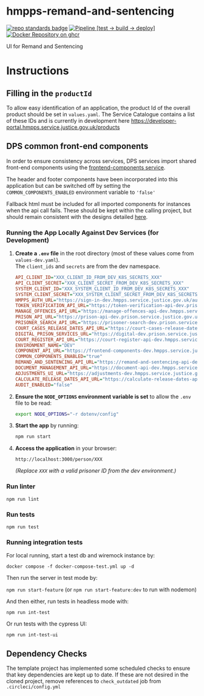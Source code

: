 # hmpps-remand-and-sentencing
[![repo standards badge](https://img.shields.io/badge/endpoint.svg?&style=flat&logo=github&url=https%3A%2F%2Foperations-engineering-reports.cloud-platform.service.justice.gov.uk%2Fapi%2Fv1%2Fcompliant_public_repositories%2Fhmpps-remand-and-sentencing)](https://operations-engineering-reports.cloud-platform.service.justice.gov.uk/public-github-repositories.html#hmpps-remand-and-sentencing "Link to report")
[![Pipeline [test -> build -> deploy]](https://github.com/ministryofjustice/hmpps-remand-and-sentencing/actions/workflows/pipeline.yml/badge.svg?branch=main)](https://github.com/ministryofjustice/hmpps-remand-and-sentencing/actions/workflows/pipeline.yml)
[![Docker Repository on ghcr](https://img.shields.io/badge/ghcr.io-repository-2496ED.svg?logo=docker)](https://ghcr.io/ministryofjustice/hmpps-remand-and-sentencing)

UI for Remand and Sentencing

# Instructions

## Filling in the `productId`

To allow easy identification of an application, the product Id of the overall product should be set in `values.yaml`. The Service Catalogue contains a list of these IDs and is currently in development here https://developer-portal.hmpps.service.justice.gov.uk/products

## DPS common front-end components

In order to ensure consistency across services, DPS services import shared front-end components using the [frontend-components service](https://github.com/ministryofjustice/hmpps-micro-frontend-components). 

The header and footer components have been incorporated into this application but can be switched off by setting the `COMMON_COMPONENTS_ENABLED` environment variable to `'false'`

Fallback html must be included for all imported components for instances when the api call fails. These should be kept within the calling project, but should remain consistent with the designs detailed [here](https://github.com/ministryofjustice/hmpps-micro-frontend-components/blob/main/readme/incorporating.md#fallbacks-services-with-prison-and-external-users).

### Running the App Locally Against Dev Services (for Development)

1. **Create a `.env` file** in the root directory (most of these values come from `values-dev.yaml`).  
   The `client_ids` and `secrets` are from the dev namespace.

   ```ini
   API_CLIENT_ID="XXX_CLIENT_ID_FROM_DEV_K8S_SECRETS_XXX"
   API_CLIENT_SECRET="XXX_CLIENT_SECRET_FROM_DEV_K8S_SECRETS_XXX"
   SYSTEM_CLIENT_ID="XXX_SYSTEM_CLIENT_ID_FROM_DEV_K8S_SECRETS_XXX"
   SYSTEM_CLIENT_SECRET="XXX_SYSTEM_CLIENT_SECRET_FROM_DEV_K8S_SECRETS_XXX"
   HMPPS_AUTH_URL="https://sign-in-dev.hmpps.service.justice.gov.uk/auth"
   TOKEN_VERIFICATION_API_URL="https://token-verification-api-dev.prison.service.justice.gov.uk"
   MANAGE_OFFENCES_API_URL="https://manage-offences-api-dev.hmpps.service.justice.gov.uk"
   PRISON_API_URL="https://prison-api-dev.prison.service.justice.gov.uk"
   PRISONER_SEARCH_API_URL="https://prisoner-search-dev.prison.service.justice.gov.uk"
   COURT_CASES_RELEASE_DATES_API_URL="https://court-cases-release-dates-api-dev.hmpps.service.justice.gov.uk"
   DIGITAL_PRISON_SERVICES_URL="https://digital-dev.prison.service.justice.gov.uk"
   COURT_REGISTER_API_URL="https://court-register-api-dev.hmpps.service.justice.gov.uk"
   ENVIRONMENT_NAME="DEV"
   COMPONENT_API_URL="https://frontend-components-dev.hmpps.service.justice.gov.uk"
   COMMON_COMPONENTS_ENABLED="true"
   REMAND_AND_SENTENCING_API_URL="https://remand-and-sentencing-api-dev.hmpps.service.justice.gov.uk"
   DOCUMENT_MANAGEMENT_API_URL="https://document-api-dev.hmpps.service.justice.gov.uk"
   ADJUSTMENTS_UI_URL="https://adjustments-dev.hmpps.service.justice.gov.uk"
   CALCULATE_RELEASE_DATES_API_URL="https://calculate-release-dates-api-dev.hmpps.service.justice.gov.uk"
   AUDIT_ENABLED="false"
   ```

2. **Ensure the `NODE_OPTIONS` environment variable is set** to allow the `.env` file to be read:
   ```sh
   export NODE_OPTIONS="-r dotenv/config"
   ```

3. **Start the app** by running:
   ```sh
   npm run start
   ```

4. **Access the application** in your browser:
   ```
   http://localhost:3000/person/XXX
   ```
   _(Replace `XXX` with a valid prisoner ID from the dev environment.)_

### Run linter

`npm run lint`

### Run tests

`npm run test`

### Running integration tests

For local running, start a test db and wiremock instance by:

`docker compose -f docker-compose-test.yml up -d`

Then run the server in test mode by:

`npm run start-feature` (or `npm run start-feature:dev` to run with nodemon)

And then either, run tests in headless mode with:

`npm run int-test`
 
Or run tests with the cypress UI:

`npm run int-test-ui`


## Dependency Checks

The template project has implemented some scheduled checks to ensure that key dependencies are kept up to date.
If these are not desired in the cloned project, remove references to `check_outdated` job from `.circleci/config.yml`
